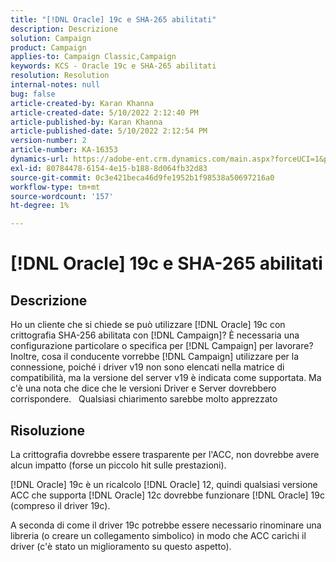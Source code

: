 ```yaml
---
title: "[!DNL Oracle] 19c e SHA-265 abilitati"
description: Descrizione
solution: Campaign
product: Campaign
applies-to: Campaign Classic,Campaign
keywords: KCS - Oracle 19c e SHA-265 abilitati
resolution: Resolution
internal-notes: null
bug: false
article-created-by: Karan Khanna
article-created-date: 5/10/2022 2:12:40 PM
article-published-by: Karan Khanna
article-published-date: 5/10/2022 2:12:54 PM
version-number: 2
article-number: KA-16353
dynamics-url: https://adobe-ent.crm.dynamics.com/main.aspx?forceUCI=1&pagetype=entityrecord&etn=knowledgearticle&id=2959483e-6bd0-ec11-a7b5-00224809c556
exl-id: 80784478-6154-4e15-b188-8d064fb32d83
source-git-commit: 0c3e421beca46d9fe1952b1f98538a50697216a0
workflow-type: tm+mt
source-wordcount: '157'
ht-degree: 1%

---
```


# [!DNL Oracle] 19c e SHA-265 abilitati

## Descrizione


Ho un cliente che si chiede se può utilizzare [!DNL Oracle] 19c con crittografia SHA-256 abilitata con [!DNL Campaign]? È necessaria una configurazione particolare o specifica per [!DNL Campaign] per lavorare? Inoltre, cosa il conducente vorrebbe [!DNL Campaign] utilizzare per la connessione, poiché i driver v19 non sono elencati nella matrice di compatibilità, ma la versione del server v19 è indicata come supportata. Ma c&#39;è una nota che dice che le versioni Driver e Server dovrebbero corrispondere.
 
Qualsiasi chiarimento sarebbe molto apprezzato


## Risoluzione


La crittografia dovrebbe essere trasparente per l&#39;ACC, non dovrebbe avere alcun impatto (forse un piccolo hit sulle prestazioni).



[!DNL Oracle] 19c è un ricalcolo [!DNL Oracle] 12, quindi qualsiasi versione ACC che supporta [!DNL Oracle] 12c dovrebbe funzionare [!DNL Oracle] 19c (compreso il driver 19c).



A seconda di come il driver 19c potrebbe essere necessario rinominare una libreria (o creare un collegamento simbolico) in modo che ACC carichi il driver (c&#39;è stato un miglioramento su questo aspetto).
